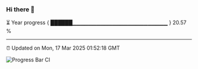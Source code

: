### Hi there 👋

⏳ Year progress { ██████▁▁▁▁▁▁▁▁▁▁▁▁▁▁▁▁▁▁▁▁▁▁▁▁ } 20.57 %

---

⏰ Updated on Mon, 17 Mar 2025 01:52:18 GMT

![Progress Bar CI](https://github.com/ZhaoGui/ZhaoGui/workflows/Progress%20Bar%20CI/badge.svg)

